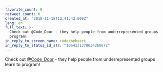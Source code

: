 ```yaml
---
favorite_count: 0
retweet_count: 0
created_at: "2018-11-18T12:41:43.000Z"
lang: en
full_text: >-
  Check out @Code_Door - they help people from underrepresented groups learn to
  program!
in_reply_to_screen_name: coderbyheart
in_reply_to_status_id_str: "1064131378634268672"
---
```


Check out [@Code_Door](https://twitter.com/Code_Door) - they help people from
underrepresented groups learn to program!
